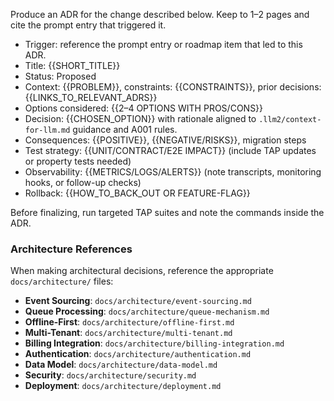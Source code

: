 Produce an ADR for the change described below. Keep to 1–2 pages and cite the prompt entry that triggered it.

- Trigger: reference the prompt entry or roadmap item that led to this ADR.
- Title: {{SHORT_TITLE}}
- Status: Proposed
- Context: {{PROBLEM}}, constraints: {{CONSTRAINTS}}, prior decisions: {{LINKS_TO_RELEVANT_ADRS}}
- Options considered: {{2–4 OPTIONS WITH PROS/CONS}}
- Decision: {{CHOSEN_OPTION}} with rationale aligned to `.llm2/context-for-llm.md` guidance and A001 rules.
- Consequences: {{POSITIVE}}, {{NEGATIVE/RISKS}}, migration steps
- Test strategy: {{UNIT/CONTRACT/E2E IMPACT}} (include TAP updates or property tests needed)
- Observability: {{METRICS/LOGS/ALERTS}} (note transcripts, monitoring hooks, or follow-up checks)
- Rollback: {{HOW_TO_BACK_OUT OR FEATURE-FLAG}}

Before finalizing, run targeted TAP suites and note the commands inside the ADR.

### Architecture References
When making architectural decisions, reference the appropriate `docs/architecture/` files:
- **Event Sourcing**: `docs/architecture/event-sourcing.md`
- **Queue Processing**: `docs/architecture/queue-mechanism.md`
- **Offline-First**: `docs/architecture/offline-first.md`
- **Multi-Tenant**: `docs/architecture/multi-tenant.md`
- **Billing Integration**: `docs/architecture/billing-integration.md`
- **Authentication**: `docs/architecture/authentication.md`
- **Data Model**: `docs/architecture/data-model.md`
- **Security**: `docs/architecture/security.md`
- **Deployment**: `docs/architecture/deployment.md`
